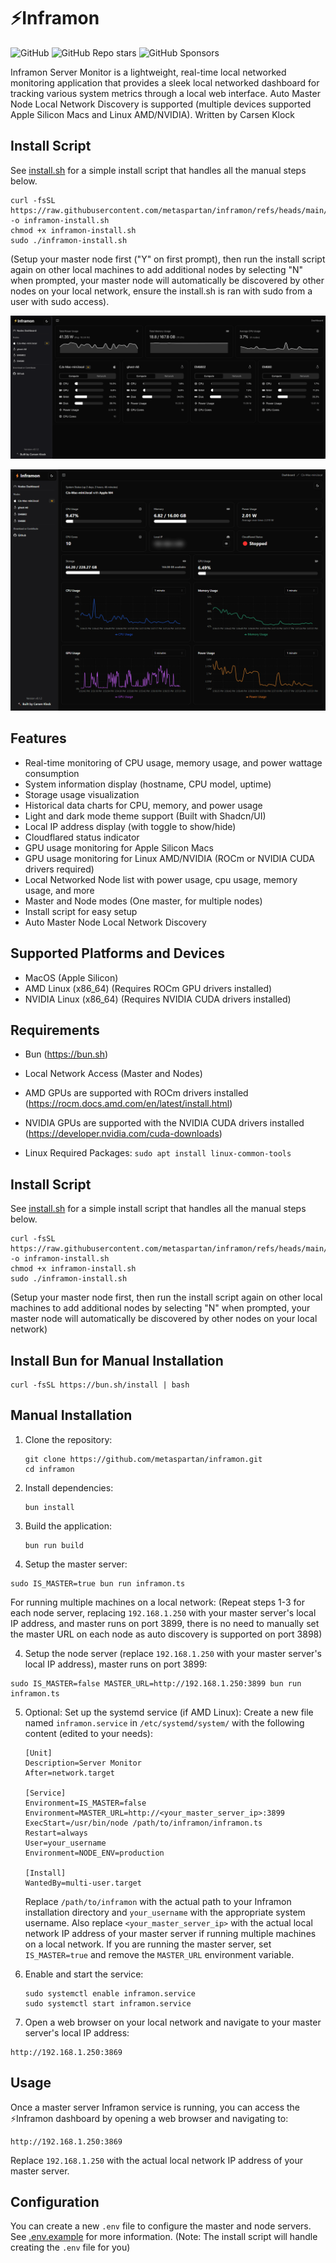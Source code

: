 # ⚡Inframon
![GitHub](https://img.shields.io/github/license/metaspartan/inframon?color=green)
![GitHub Repo stars](https://img.shields.io/github/stars/metaspartan/inframon?style=social)
![GitHub Sponsors](https://img.shields.io/github/sponsors/metaspartan)

Inframon Server Monitor is a lightweight, real-time local networked monitoring application that provides a sleek local networked dashboard for tracking various system metrics through a local web interface. Auto Master Node Local Network Discovery is supported (multiple devices supported Apple Silicon Macs and Linux AMD/NVIDIA). Written by Carsen Klock

## Install Script

See [install.sh](install.sh) for a simple install script that handles all the manual steps below.

```
curl -fsSL https://raw.githubusercontent.com/metaspartan/inframon/refs/heads/main/install.sh -o inframon-install.sh
chmod +x inframon-install.sh
sudo ./inframon-install.sh
```

(Setup your master node first ("Y" on first prompt), then run the install script again on other local machines to add additional nodes by selecting "N" when prompted, your master node will automatically be discovered by other nodes on your local network, ensure the install.sh is ran with sudo from a user with sudo access).

![Inframon](animated.gif)

![Server Monitor Dashboard](dash.gif)

## Features

- Real-time monitoring of CPU usage, memory usage, and power wattage consumption
- System information display (hostname, CPU model, uptime)
- Storage usage visualization
- Historical data charts for CPU, memory, and power usage
- Light and dark mode theme support (Built with Shadcn/UI)
- Local IP address display (with toggle to show/hide)
- Cloudflared status indicator
- GPU usage monitoring for Apple Silicon Macs
- GPU usage monitoring for Linux AMD/NVIDIA (ROCm or NVIDIA CUDA drivers required)
- Local Networked Node list with power usage, cpu usage, memory usage, and more
- Master and Node modes (One master, for multiple nodes)
- Install script for easy setup
- Auto Master Node Local Network Discovery

## Supported Platforms and Devices

- MacOS (Apple Silicon)
- AMD Linux (x86_64) (Requires ROCm GPU drivers installed)
- NVIDIA Linux (x86_64) (Requires NVIDIA CUDA drivers installed)

## Requirements
- Bun (https://bun.sh)
- Local Network Access (Master and Nodes)

- AMD GPUs are supported with ROCm drivers installed (https://rocm.docs.amd.com/en/latest/install.html)
- NVIDIA GPUs are supported with the NVIDIA CUDA drivers installed (https://developer.nvidia.com/cuda-downloads)
- Linux Required Packages: `sudo apt install linux-common-tools`

## Install Script

See [install.sh](install.sh) for a simple install script that handles all the manual steps below.

```
curl -fsSL https://raw.githubusercontent.com/metaspartan/inframon/refs/heads/main/install.sh -o inframon-install.sh
chmod +x inframon-install.sh
sudo ./inframon-install.sh
```

(Setup your master node first, then run the install script again on other local machines to add additional nodes by selecting "N" when prompted, your master node will automatically be discovered by other nodes on your local network)

## Install Bun for Manual Installation

```
curl -fsSL https://bun.sh/install | bash
```

## Manual Installation

1. Clone the repository:
   ```
   git clone https://github.com/metaspartan/inframon.git
   cd inframon
   ```

2. Install dependencies:
   ```
   bun install
   ```

3. Build the application:
   ```
   bun run build
   ```

4. Setup the master server:

```
sudo IS_MASTER=true bun run inframon.ts
```

For running multiple machines on a local network:
(Repeat steps 1-3 for each node server, replacing `192.168.1.250` with your master server's local IP address, and master runs on port 3899, there is no need to manually set the master URL on each node as auto discovery is supported on port 3898)

4. Setup the node server (replace `192.168.1.250` with your master server's local IP address), master runs on port 3899:

```
sudo IS_MASTER=false MASTER_URL=http://192.168.1.250:3899 bun run inframon.ts
```

5. Optional: Set up the systemd service (if AMD Linux):
   Create a new file named `inframon.service` in `/etc/systemd/system/` with the following content (edited to your needs):

   ```
   [Unit]
   Description=Server Monitor
   After=network.target

   [Service]
   Environment=IS_MASTER=false
   Environment=MASTER_URL=http://<your_master_server_ip>:3899
   ExecStart=/usr/bin/node /path/to/inframon/inframon.ts
   Restart=always
   User=your_username
   Environment=NODE_ENV=production

   [Install]
   WantedBy=multi-user.target
   ```

   Replace `/path/to/inframon` with the actual path to your Inframon installation directory and `your_username` with the appropriate system username. Also replace `<your_master_server_ip>` with the actual local network IP address of your master server if running multiple machines on a local network. If you are running the master server, set `IS_MASTER=true` and remove the `MASTER_URL` environment variable.

6. Enable and start the service:
   ```
   sudo systemctl enable inframon.service
   sudo systemctl start inframon.service
   ```

7. Open a web browser on your local network and navigate to your master server's local IP address:

```
http://192.168.1.250:3869
```

## Usage

Once a master server Inframon service is running, you can access the ⚡Inframon dashboard by opening a web browser and navigating to:

```
http://192.168.1.250:3869
```

Replace `192.168.1.250` with the actual local network IP address of your master server.

## Configuration

You can create a new `.env` file to configure the master and node servers. See [.env.example](.env.example) for more information. (Note: The install script will handle creating the `.env` file for you)
